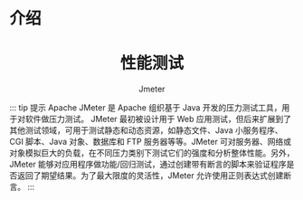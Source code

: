 # 介绍

<h1 align="center">性能测试</h1>

<p align="center">Jmeter</p>

::: tip 提示
Apache JMeter 是 Apache 组织基于 Java 开发的压力测试工具，用于对软件做压力测试。
JMeter 最初被设计用于 Web 应用测试，但后来扩展到了其他测试领域，可用于测试静态和动态资源，如静态文件、Java 小服务程序、CGI 脚本、Java 对象、数据库和 FTP 服务器等等。JMeter 可对服务器、网络或对象模拟巨大的负载，在不同压力类别下测试它们的强度和分析整体性能。另外，JMeter 能够对应用程序做功能/回归测试，通过创建带有断言的脚本来验证程序是否返回了期望结果。为了最大限度的灵活性，JMeter 允许使用正则表达式创建断言。
:::

